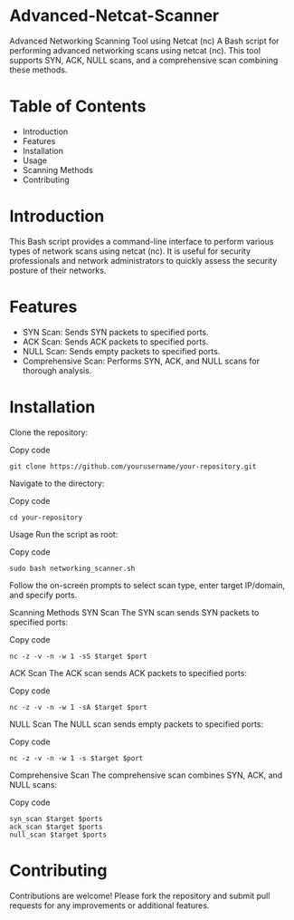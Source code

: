 # Advanced-Netcat-Scanner
Advanced Networking Scanning Tool using Netcat (nc)    A Bash script for performing advanced networking scans using netcat (nc). This tool supports SYN, ACK, NULL scans, and a comprehensive scan combining these methods.
# Table of Contents
* Introduction
* Features
* Installation
* Usage
* Scanning Methods
* Contributing

# Introduction
This Bash script provides a command-line interface to perform various types of network scans using netcat (nc). It is useful for security professionals and network administrators to quickly assess the security posture of their networks.

# Features
* SYN Scan: Sends SYN packets to specified ports.
* ACK Scan: Sends ACK packets to specified ports.
* NULL Scan: Sends empty packets to specified ports.
* Comprehensive Scan: Performs SYN, ACK, and NULL scans for thorough analysis.


# Installation
Clone the repository:


Copy code
```
git clone https://github.com/yourusername/your-repository.git
```
Navigate to the directory:


Copy code
```
cd your-repository
```
Usage
Run the script as root:


Copy code
```
sudo bash networking_scanner.sh
```
Follow the on-screen prompts to select scan type, enter target IP/domain, and specify ports.

Scanning Methods
SYN Scan
The SYN scan sends SYN packets to specified ports:


Copy code
```
nc -z -v -n -w 1 -sS $target $port
```
ACK Scan
The ACK scan sends ACK packets to specified ports:

Copy code
```
nc -z -v -n -w 1 -sA $target $port
```
NULL Scan
The NULL scan sends empty packets to specified ports:

Copy code
```
nc -z -v -n -w 1 -s $target $port
```
Comprehensive Scan
The comprehensive scan combines SYN, ACK, and NULL scans:


Copy code
```
syn_scan $target $ports
ack_scan $target $ports
null_scan $target $ports
```
# Contributing
Contributions are welcome! Please fork the repository and submit pull requests for any improvements or additional features.

